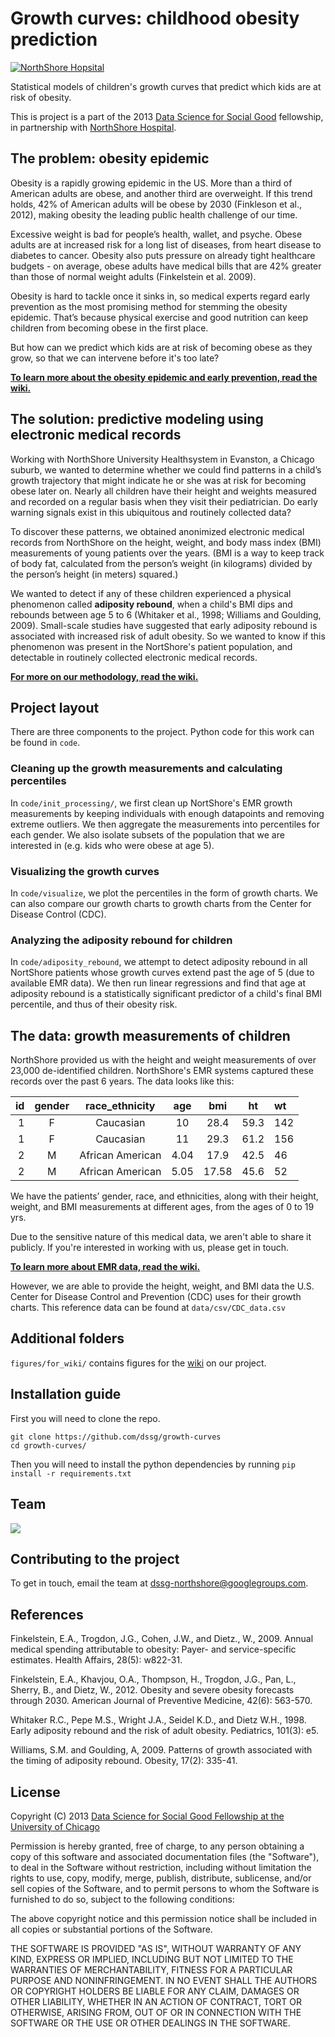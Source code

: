 # Growth curves: childhood obesity prediction

[![NorthShore Hopsital](http://dssg.io/img/partners/northshore.jpg)](http://www.northshore.org/)

Statistical models of children's growth curves that predict which kids are at risk of obesity.

This is project is a part of the 2013 [Data Science for Social Good](http://www.dssg.io) fellowship, in partnership with [NorthShore Hospital](http://www.northshore.org/).

## The problem: obesity epidemic

Obesity is a rapidly growing epidemic in the US. More than a third of American adults are obese, and another third are overweight. If this trend holds, 42% of American adults will be obese by 2030 (Finkleson et al., 2012), making obesity the leading public health challenge of our time.

Excessive weight is bad for people’s health, wallet, and psyche. Obese adults are at increased risk for a long list of diseases, from heart disease to diabetes to cancer. Obesity also puts pressure on already tight healthcare budgets - on average, obese adults have medical bills that are 42% greater than those of normal weight adults (Finkelstein et al. 2009). 

Obesity is hard to tackle once it sinks in, so medical experts regard early prevention as the most promising method for stemming the obesity epidemic. That’s because physical exercise and good nutrition can keep children from becoming obese in the first place.

But how can we predict which kids are at risk of becoming obese as they grow, so that we can intervene before it's too late?

**[To learn more about the obesity epidemic and early prevention, read the wiki.](https://github.com/dssg/growth-curves/wiki/problem)**

## The solution: predictive modeling using electronic medical records

Working with NorthShore University Healthsystem in Evanston, a Chicago suburb, we wanted to determine whether we could find patterns in a child’s growth trajectory that might indicate he or she was at risk for becoming obese later on. Nearly all children have their height and weights measured and recorded on a regular basis when they visit their pediatrician. Do early warning signals exist in this ubiquitous and routinely collected data?

To discover these patterns, we obtained anonimized electronic medical records from NorthShore on the height, weight, and body mass index (BMI) measurements of young patients over the years. (BMI is a way to keep track of body fat, calculated from the person’s weight (in kilograms) divided by the person’s height (in meters) squared.)

We wanted to detect if any of these children experienced a physical phenomenon called **adiposity rebound**, when a child's BMI dips and rebounds between age 5 to 6 (Whitaker et al., 1998; Williams and Goulding, 2009). Small-scale studies have suggested that early adiposity rebound is associated with increased risk of adult obesity. So we wanted to know if this phenomenon was present in the NortShore's patient population, and detectable in routinely collected electronic medical records. 

**[For more on our methodology, read the wiki.](https://github.com/dssg/growth-curves/wiki/methodology)**

## Project layout

There are three components to the project. Python code for this work can be found in `code`.

### Cleaning up the growth measurements and calculating percentiles

In `code/init_processing/`, we first clean up NortShore's EMR growth measurements by keeping individuals with enough datapoints and removing extreme outliers. We then aggregate the measurements into percentiles for each gender. We also isolate subsets of the population that we are interested in (e.g. kids who were obese at age 5).

### Visualizing the growth curves

In `code/visualize`, we plot the percentiles in the form of growth charts. We can also compare our growth charts to growth charts from the Center for Disease Control (CDC).

### Analyzing the adiposity rebound for children

In `code/adiposity_rebound`, we attempt to detect adiposity rebound in all NortShore patients whose growth curves extend past the age of 5 (due to available EMR data). We then run linear regressions and find that age at adiposity rebound is a statistically significant predictor of a child's final BMI percentile, and thus of their obesity risk.

## The data: growth measurements of children

NorthShore provided us with the height and weight measurements of over 23,000 de-identified children. NorthShore's EMR systems captured these records over the past 6 years. The data looks like this: 

|id | gender | race_ethnicity | age | bmi | ht | wt |
|------:|:-----:|:-------:|:-----:|:-----:|:---:|:---|
|1	|F 	|Caucasian	|10	|28.4	|59.3	|142|
|1	|F	|Caucasian	|11	|29.3	|61.2	|156|
|2	|M	|African American	|4.04	|17.9	|42.5	|46|
|2	|M	|African American	|5.05	|17.58	|45.6	|52|

We have the patients’ gender, race, and ethnicities, along with their height, weight, and BMI measurements at different ages, from the ages of 0 to 19 yrs.

Due to the sensitive nature of this medical data, we aren't able to share it publicly. If you're interested in working with us, please get in touch.

**[To learn more about EMR data, read the wiki.](https://github.com/dssg/growth-curves/wiki/data)**

However, we are able to provide the height, weight, and BMI data the U.S. Center for Disease Control and Prevention (CDC) uses for their growth charts. This reference data can be found at `data/csv/CDC_data.csv`

## Additional folders

`figures/for_wiki/` contains figures for the [wiki](https://github.com/dssg/growth-curves/wiki/) on our project. 

## Installation guide

First you will need to clone the repo. 
````
git clone https://github.com/dssg/growth-curves
cd growth-curves/
````

Then you will need to install the python dependencies by running 
`pip install -r requirements.txt`

## Team

<img src="https://github.com/dssg/dssg-northshore-bmi/blob/master/figures/for_wiki/northshore_team.png?raw=true" align="center">

## Contributing to the project

To get in touch, email the team at dssg-northshore@googlegroups.com.

## References

Finkelstein, E.A., Trogdon, J.G., Cohen, J.W., and Dietz., W., 2009. Annual medical spending attributable to obesity: Payer- and service-specific estimates. Health Affairs, 28(5): w822-31.

Finkelstein, E.A., Khavjou, O.A., Thompson, H., Trogdon, J.G., Pan, L., Sherry, B., and Dietz, W., 2012. Obesity and severe obesity forecasts through 2030. American Journal of Preventive Medicine, 42(6): 563-570.

Whitaker R.C., Pepe M.S., Wright J.A., Seidel K.D., and Dietz W.H., 1998. Early adiposity rebound and the risk of adult obesity. Pediatrics, 101(3): e5.

Williams, S.M. and Goulding, A, 2009. Patterns of growth associated with the timing of adiposity rebound. Obesity, 17(2): 335-41.

## License 

Copyright (C) 2013 [Data Science for Social Good Fellowship at the University of Chicago](http://dssg.io)

Permission is hereby granted, free of charge, to any person obtaining a copy of this software and associated documentation files (the "Software"), to deal in the Software without restriction, including without limitation the rights to use, copy, modify, merge, publish, distribute, sublicense, and/or sell copies of the Software, and to permit persons to whom the Software is furnished to do so, subject to the following conditions:

The above copyright notice and this permission notice shall be included in all copies or substantial portions of the Software.

THE SOFTWARE IS PROVIDED "AS IS", WITHOUT WARRANTY OF ANY KIND, EXPRESS OR IMPLIED, INCLUDING BUT NOT LIMITED TO THE WARRANTIES OF MERCHANTABILITY, FITNESS FOR A PARTICULAR PURPOSE AND NONINFRINGEMENT. IN NO EVENT SHALL THE AUTHORS OR COPYRIGHT HOLDERS BE LIABLE FOR ANY CLAIM, DAMAGES OR OTHER LIABILITY, WHETHER IN AN ACTION OF CONTRACT, TORT OR OTHERWISE, ARISING FROM, OUT OF OR IN CONNECTION WITH THE SOFTWARE OR THE USE OR OTHER DEALINGS IN THE SOFTWARE.


